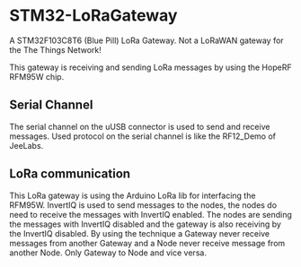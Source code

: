 # STM32-LoRaGateway
A STM32F103C8T6 (Blue Pill) LoRa Gateway. Not a LoRaWAN gateway for the The Things Network!

This gateway is receiving and sending LoRa messages by using the HopeRF RFM95W chip.

## Serial Channel
The serial channel on the uUSB connector is used to	send and receive messages. 
Used protocol on the serial channel is like the RF12_Demo of JeeLabs.

## LoRa communication
This LoRa gateway is using the Arduino LoRa lib for interfacing the RFM95W.
InvertIQ is used to send messages to the nodes, the nodes do need to receive the messages with InvertIQ enabled.
The nodes are sending the messages with InvertIQ disabled and the gateway is also receiving by the InvertIQ disabled.
By using the technique a Gateway never receive messages from another Gateway
and a Node never receive message from another Node.
Only Gateway to Node and vice versa.
